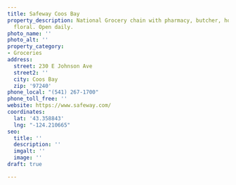 ```yaml
---
title: Safeway Coos Bay
property_description: National Grocery chain with pharmacy, butcher, hot deli, bakery,
  floral. Open daily.
photo_name: ''
photo_alt: ''
property_category:
- Groceries
address:
  street: 230 E Johnson Ave
  street2: ''
  city: Coos Bay
  zip: '97240'
phone_local: "(541) 267-1700"
phone_toll_free: ''
website: https://www.safeway.com/
coordinates:
  lat: '43.358843'
  lng: "-124.210665"
seo:
  title: ''
  description: ''
  imgalt: ''
  image: ''
draft: true

---
```

